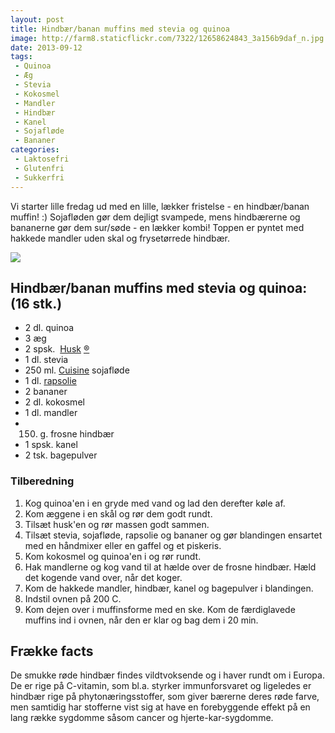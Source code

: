 ```yaml
---
layout: post
title: Hindbær/banan muffins med stevia og quinoa
image: http://farm8.staticflickr.com/7322/12658624843_3a156b9daf_n.jpg
date: 2013-09-12
tags:
 - Quinoa
 - Æg
 - Stevia
 - Kokosmel
 - Mandler
 - Hindbær
 - Kanel
 - Sojafløde
 - Bananer
categories:
 - Laktosefri
 - Glutenfri
 - Sukkerfri
---
```


Vi starter lille fredag ud med en lille, lækker fristelse - en hindbær/banan
muffin! :) Sojafløden gør dem dejligt svampede, mens hindbærerne og bananerne
gør dem sur/søde - en lækker kombi! Toppen er pyntet med hakkede mandler uden
skal og frysetørrede hindbær.

[ ![](http://4.bp.blogspot.com/-p5xZ4A93oWw/UjIIknWF6uI/AAAAAAAABDk/ValW4_VMX10/s1600/Hindb%C3%A6r_banan_muffins.png) ](http://4.bp.blogspot.com/-p5xZ4A93oWw/UjIIknWF6uI/AAAAAAAABDk/ValW4_VMX10/s1600/Hindb%C3%A6r_banan_muffins.png)

## Hindbær/banan muffins med stevia og quinoa: (16 stk.)
- 2 dl. quinoa
- 3 æg
- 2 spsk.  [Husk](http://www.husk.dk/) [®](http://www.husk.dk/)
- 1 dl. stevia
- 250 ml. [Cuisine](http://www.naturli-foods.dk/) sojafløde
- 1 dl. [rapsolie](http://www.roedbakkegaard.dk/)
- 2 bananer
- 2 dl. kokosmel
- 1 dl. mandler
- 150. g. frosne hindbær
- 1 spsk. kanel
- 2 tsk. bagepulver

### Tilberedning

1. Kog quinoa'en i en gryde med vand og lad den derefter køle af.
2. Kom æggene i en skål og rør dem godt rundt.
3. Tilsæt husk'en og rør massen godt sammen.
4. Tilsæt stevia, sojafløde, rapsolie og bananer og gør blandingen ensartet med
   en håndmixer eller en gaffel og et piskeris.
5. Kom kokosmel og quinoa'en i og rør rundt.
6. Hak mandlerne og kog vand til at hælde over de frosne hindbær. Hæld det
   kogende vand over, når det koger.
7. Kom de hakkede mandler, hindbær, kanel og bagepulver i blandingen.
8. Indstil ovnen på 200 C.
9. Kom dejen over i muffinsforme med en ske. Kom de færdiglavede muffins ind i
   ovnen, når den er klar og bag dem i 20 min.

## Frække facts
De smukke røde hindbær findes vildtvoksende og i haver rundt om i Europa. De er
rige på C-vitamin, som bl.a. styrker immunforsvaret og ligeledes er hindbær rige
på phytonæringsstoffer, som giver bærerne deres røde farve, men samtidig har
stofferne vist sig at have en forebyggende effekt på en lang række sygdomme
såsom cancer og hjerte-kar-sygdomme. 
